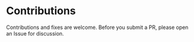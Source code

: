 # Contributions

Contributions and fixes are welcome. Before you submit a PR, please open an Issue for discussion.
